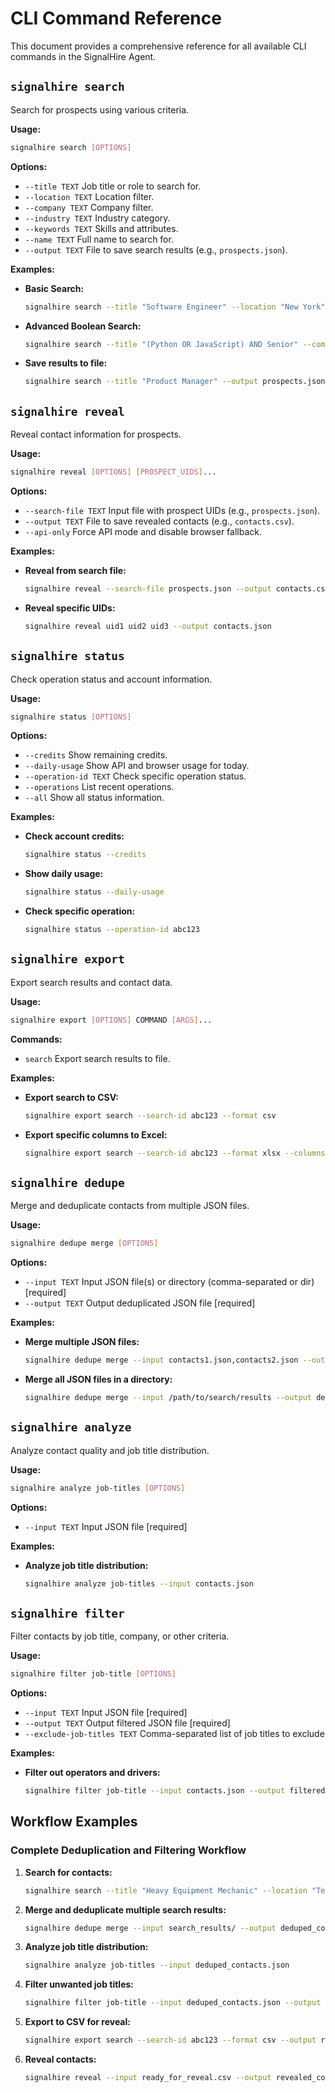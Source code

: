 # CLI Command Reference

This document provides a comprehensive reference for all available CLI commands in the SignalHire Agent.

## `signalhire search`

Search for prospects using various criteria.

**Usage:**

```bash
signalhire search [OPTIONS]
```

**Options:**

*   `--title TEXT`      Job title or role to search for.
*   `--location TEXT`   Location filter.
*   `--company TEXT`    Company filter.
*   `--industry TEXT`   Industry category.
*   `--keywords TEXT`   Skills and attributes.
*   `--name TEXT`       Full name to search for.
*   `--output TEXT`     File to save search results (e.g., `prospects.json`).

**Examples:**

*   **Basic Search:**
    ```bash
    signalhire search --title "Software Engineer" --location "New York"
    ```
*   **Advanced Boolean Search:**
    ```bash
    signalhire search --title "(Python OR JavaScript) AND Senior" --company "Google OR Microsoft"
    ```
*   **Save results to file:**
    ```bash
    signalhire search --title "Product Manager" --output prospects.json
    ```

## `signalhire reveal`

Reveal contact information for prospects.

**Usage:**

```bash
signalhire reveal [OPTIONS] [PROSPECT_UIDS]...
```

**Options:**

*   `--search-file TEXT`  Input file with prospect UIDs (e.g., `prospects.json`).
*   `--output TEXT`       File to save revealed contacts (e.g., `contacts.csv`).
*   `--api-only`          Force API mode and disable browser fallback.

**Examples:**

*   **Reveal from search file:**
    ```bash
    signalhire reveal --search-file prospects.json --output contacts.csv
    ```
*   **Reveal specific UIDs:**
    ```bash
    signalhire reveal uid1 uid2 uid3 --output contacts.json
    ```

## `signalhire status`

Check operation status and account information.

**Usage:**

```bash
signalhire status [OPTIONS]
```

**Options:**

*   `--credits`       Show remaining credits.
*   `--daily-usage`   Show API and browser usage for today.
*   `--operation-id TEXT` Check specific operation status.
*   `--operations`    List recent operations.
*   `--all`           Show all status information.

**Examples:**

*   **Check account credits:**
    ```bash
    signalhire status --credits
    ```
*   **Show daily usage:**
    ```bash
    signalhire status --daily-usage
    ```
*   **Check specific operation:**
    ```bash
    signalhire status --operation-id abc123
    ```

## `signalhire export`

Export search results and contact data.

**Usage:**

```bash
signalhire export [OPTIONS] COMMAND [ARGS]...
```

**Commands:**

*   `search`  Export search results to file.

**Examples:**

*   **Export search to CSV:**
    ```bash
    signalhire export search --search-id abc123 --format csv
    ```
*   **Export specific columns to Excel:**
    ```bash
    signalhire export search --search-id abc123 --format xlsx --columns "name,email,company"
    ```

## `signalhire dedupe`

Merge and deduplicate contacts from multiple JSON files.

**Usage:**

```bash
signalhire dedupe merge [OPTIONS]
```

**Options:**

*   `--input TEXT`      Input JSON file(s) or directory (comma-separated or dir) [required]
*   `--output TEXT`     Output deduplicated JSON file [required]

**Examples:**

*   **Merge multiple JSON files:**
    ```bash
    signalhire dedupe merge --input contacts1.json,contacts2.json --output deduped.json
    ```

*   **Merge all JSON files in a directory:**
    ```bash
    signalhire dedupe merge --input /path/to/search/results --output deduped.json
    ```

## `signalhire analyze`

Analyze contact quality and job title distribution.

**Usage:**

```bash
signalhire analyze job-titles [OPTIONS]
```

**Options:**

*   `--input TEXT`      Input JSON file [required]

**Examples:**

*   **Analyze job title distribution:**
    ```bash
    signalhire analyze job-titles --input contacts.json
    ```

## `signalhire filter`

Filter contacts by job title, company, or other criteria.

**Usage:**

```bash
signalhire filter job-title [OPTIONS]
```

**Options:**

*   `--input TEXT`                  Input JSON file [required]
*   `--output TEXT`                 Output filtered JSON file [required]
*   `--exclude-job-titles TEXT`     Comma-separated list of job titles to exclude

**Examples:**

*   **Filter out operators and drivers:**
    ```bash
    signalhire filter job-title --input contacts.json --output filtered.json --exclude-job-titles "operator,driver,foreman"
    ```

## Workflow Examples

### Complete Deduplication and Filtering Workflow

1. **Search for contacts:**
   ```bash
   signalhire search --title "Heavy Equipment Mechanic" --location "Texas" --limit 1000
   ```

2. **Merge and deduplicate multiple search results:**
   ```bash
   signalhire dedupe merge --input search_results/ --output deduped_contacts.json
   ```

3. **Analyze job title distribution:**
   ```bash
   signalhire analyze job-titles --input deduped_contacts.json
   ```

4. **Filter unwanted job titles:**
   ```bash
   signalhire filter job-title --input deduped_contacts.json --output filtered_contacts.json --exclude-job-titles "operator,driver,foreman"
   ```

5. **Export to CSV for reveal:**
   ```bash
   signalhire export search --search-id abc123 --format csv --output ready_for_reveal.csv
   ```

6. **Reveal contacts:**
   ```bash
   signalhire reveal --input ready_for_reveal.csv --output revealed_contacts.csv
   ```
